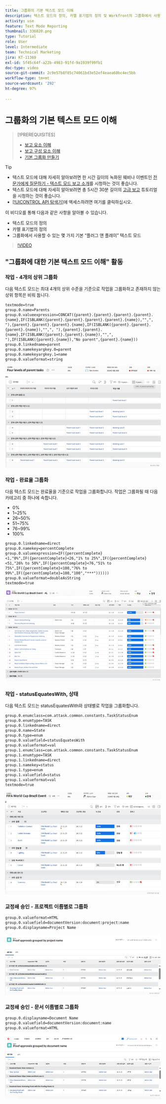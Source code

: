 ```yaml
---
title: 그룹화의 기본 텍스트 모드 이해
description: 텍스트 모드의 정의, 카멜 표기법의 정의 및 Workfront의 그룹화에서 사용할 수 있는 몇 가지 기본 “플러그 앤 플레이” 텍스트 모드에 대해 알아봅니다.
activity: use
feature: Text Mode Reporting
thumbnail: 336820.png
type: Tutorial
role: User
level: Intermediate
team: Technical Marketing
jira: KT-11369
exl-id: 5f45c64f-a22b-4983-91fd-9a1939f99fb1
doc-type: video
source-git-commit: 2c9e57b8f85c74061bd3e52ef4eaea60bc4ec5bb
workflow-type: tm+mt
source-wordcount: '292'
ht-degree: 97%

---
```


# 그룹화의 기본 텍스트 모드 이해

>[!PREREQUISITES]
>
>* [보고 요소 이해](https://experienceleague.adobe.com/docs/workfront-learn/tutorials-workfront/reporting/basic-reporting/reporting-elements.html?lang=ko)
>* [보고 구성 요소 이해](https://experienceleague.adobe.com/docs/workfront-learn/tutorials-workfront/reporting/basic-reporting/reporting-components.html?lang=ko)
>* [기본 그룹화 만들기](https://experienceleague.adobe.com/docs/workfront-learn/tutorials-workfront/reporting/basic-reporting/create-a-basic-grouping.html?lang=ko)


>[!TIP]
>
>* 텍스트 모드에 대해 자세히 알아보려면 한 시간 길이의 녹화된 웨비나 이벤트인 [전문가에게 질문하기 - 텍스트 모드 보고 소개](https://experienceleague.adobe.com/docs/workfront-events/events/reporting-and-dashboards/introduction-to-text-mode-reporting.html?lang=ko)를 시청하는 것이 좋습니다.
>* 텍스트 모드에 대해 자세히 알아보려면 총 5시간 30분 길이의 [고급 보고](https://experienceleague.adobe.com/docs/workfront-learn/tutorials-workfront/reporting/advanced-reporting/welcome-to-advanced-reporting.html?lang=ko) 튜토리얼을 시청하는 것이 좋습니다.
>* [[!UICONTROL API 탐색기]](https://developer.adobe.com/workfront/api-explorer/)에 액세스하려면 여기를 클릭하십시오.

이 비디오를 통해 다음과 같은 사항을 알아볼 수 있습니다.

* 텍스트 모드의 정의
* 카멜 표기법의 정의
* 그룹화에서 사용할 수 있는 몇 가지 기본 “플러그 앤 플레이” 텍스트 모드

>[!VIDEO](https://video.tv.adobe.com/v/3410641/?quality=12&learn=on)

## &quot;그룹화에 대한 기본 텍스트 모드 이해&quot; 활동

### 작업 - 4개의 상위 그룹화

다음 텍스트 모드는 최대 4개의 상위 수준을 기준으로 작업을 그룹화하고 존재하지 않는 상위 항목은 비워 둡니다.

```
textmode=true
group.0.name=Parents
group.0.valueexpression=CONCAT({parent}.{parent}.{parent}.{parent}.{name},IF(ISBLANK({parent}.{parent}.{parent}.{parent}.{name}),"",", "),{parent}.{parent}.{parent}.{name},IF(ISBLANK({parent}.{parent}.{parent}.{name}),"",", "),{parent}.{parent}.{name},IF(ISBLANK({parent}.{parent}.{name}),"",", "),IF(ISBLANK({parent}.{name}),"No parent",{parent}.{name}))
group.0.linkedname=parent
group.0.namekeyargkey.0=parent
group.0.namekeyargkey.1=name
group.0.valueformat=string
```

![4개의 상위 항목으로 그룹화된 프로젝트 작업을 보여 주는 화면 이미지](assets/4-parents-grouping.png)


### 작업 - 완료율 그룹화

다음 텍스트 모드는 완료율을 기준으로 작업을 그룹화합니다. 작업은 그룹화될 때 다음 카테고리 중 하나에 속합니다.

* 0%
* 1~25%
* 26~50%
* 51~75%
* 76~99%
* 100%

```
group.0.linkedname=direct
group.0.namekey=percentComplete
group.0.valueexpression=IF({percentComplete}<1,"0%",IF({percentComplete}<26,"1% to 25%",IF({percentComplete}<51,"26% to 50%",IF({percentComplete}<76,"51% to 75%",IF({percentComplete}<100,"76% to 99%",IF({percentComplete}=100,"100","***"))))))
group.0.valueformat=doubleAsString
textmode=true
```

![완료율로 그룹화된 프로젝트 작업을 보여 주는 화면 이미지](assets/percent-complete-grouping.png)

### 작업 - statusEquatesWith, 상태

다음 텍스트 모드는 statusEquatesWith와 상태별로 작업을 그룹화합니다.

```
group.0.enumclass=com.attask.common.constants.TaskStatusEnum
group.0.enumtype=TASK
group.0.linkedname=direct
group.0.name=State
group.0.type=enum
group.0.valuefield=statusEquatesWith
group.0.valueformat=val
group.1.enumclass=com.attask.common.constants.TaskStatusEnum
group.1.enumtype=TASK
group.1.linkedname=direct
group.1.namekey=status
group.1.type=enum
group.1.valuefield=status
group.1.valueformat=val
textmode=true
```

![statusEquatesWith로 그룹화된 프로젝트 작업을 보여 주는 화면 이미지](assets/status-equates-with.png)


### 교정쇄 승인 - 프로젝트 이름별로 그룹화

```
group.0.valueformat=HTML
group.0.valuefield=documentVersion:document:project:name
group.0.displayname=Project Name
```

![프로젝트 이름별로 그룹화된 교정쇄 승인을 보여 주는 화면 이미지](assets/proof-approvals-grouped-by-project-name.png)


### 교정쇄 승인 - 문서 이름별로 그룹화

```
group.0.displayname=Document Name
group.0.valuefield=documentVersion:document:name
group.0.valueformat=HTML
```

![프로젝트 이름별로 그룹화된 교정쇄 승인을 보여 주는 화면 이미지](assets/proof-approvals-grouped-by-doc-name.png)

